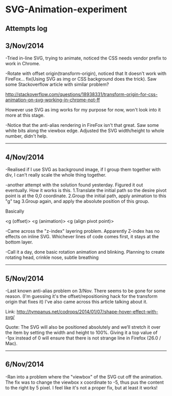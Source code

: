 SVG-Animation-experiment
========================

Attempts log
-------------------------------------------
3/Nov/2014
------------------------------------------- 
-Tried in-line SVG, trying to animate, noticed the CSS needs vendor prefix to work in Chrome.
 
-Rotate with offset origin(transform-origin), noticed that It doesn't work with FireFox... fix(Using SVG as img or CSS background does the trick). Saw some Stackoverflow article with similar problem? 

http://stackoverflow.com/questions/18938331/transform-origin-for-css-animation-on-svg-working-in-chrome-not-ff

However use SVG as img works for my purpose for now, won't look into it more at this stage.

-Notice that the anti-alias rendering in FireFox isn't that great. Saw some white bits along the viewbox edge. Adjusted the SVG width/height to whole number, didn't help.

-------------------------------------------
4/Nov/2014
-------------------------------------------
-Realised if I use SVG as background image, if I group them together with div, I can't really scale the whole thing together.

-another attempt with the solution found yesterday. Figured it out eventually. How it works is this. 
1.Translate the initial path so the desire pivot point is at the 0,0 coordinate.
2.Group the initial path, apply animation to this "g" tag
3.Group again, and apply the absolute position of this group.

Basically

<g (offset)>
	<g (animation)>
		<g (align pivot point)>
		</g>
	</g>
</g>

-Came across the "z-index" layering problem. Apparently Z-index has no effects on inline SVG. Whichever lines of code comes first, it stays at the bottom layer.

-Call it a day, done basic rotation animation and blinking. Planning to create rotating head, crinkle nose, subtle breathing

-------------------------------------------
5/Nov/2014
-------------------------------------------
-Last known anti-alias problem on 3/Nov. There seems to be gone for some reason. (I'm guessing it's the offset/repositioning hack for the transform origin that fixes it) I've also came across this article talking about it.

Link:
http://tympanus.net/codrops/2014/01/07/shape-hover-effect-with-svg/

Quote:
The SVG will also be positioned absolutely and we’ll stretch it over the item by setting the width and height to 100%. Giving it a top value of -1px instead of 0 will ensure that there is not strange line in Firefox (26.0 / Mac).

-------------------------------------------
6/Nov/2014
-------------------------------------------
-Ran into a problem where the "viewbox" of the SVG cut off the animation. The fix was to change the viewbox x coordinate to -5, thus pus the content to the right by 5 pixel. I feel like it's not a proper fix, but at least it works!